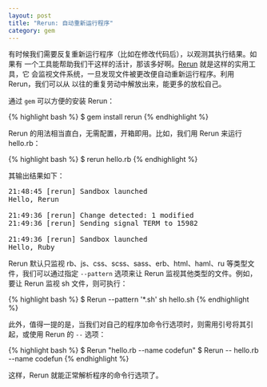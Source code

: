```yaml
---
layout: post
title: "Rerun: 自动重新运行程序"
category: gem
---
```


有时候我们需要反复重新运行程序（比如在修改代码后），以观测其执行结果。如果有
一个工具能帮助我们干这样的活计，那该多好啊。[Rerun][r] 就是这样的实用工具，它
会监视文件系统，一旦发现文件被更改便自动重新运行程序。利用 Rerun，我们可以从
以往的重复劳动中解放出来，能更多的放松自己。

通过 `gem` 可以方便的安装 Rerun：

{% highlight bash %}
$ gem install rerun
{% endhighlight %}

Rerun 的用法相当直白，无需配置，开箱即用。比如，我们用 Rerun 来运行 hello.rb：

{% highlight bash %}
$ rerun hello.rb
{% endhighlight %}

其输出结果如下：

<pre class="terminal">
21:48:45 [rerun] Sandbox launched
Hello, Rerun

21:49:36 [rerun] Change detected: 1 modified
21:49:36 [rerun] Sending signal TERM to 15982

21:49:36 [rerun] Sandbox launched
Hello, Ruby
</pre>

Rerun 默认只监视 rb、js、css、scss、sass、erb、html、haml、ru
等类型文件，我们可以通过指定 `--pattern` 选项来让 Rerun
监视其他类型的文件。例如，要让 Rerun 监视 sh 文件，则可执行：

{% highlight bash %}
$ Rerun --pattern '*.sh' sh hello.sh
{% endhighlight %}

此外，值得一提的是，当我们对自己的程序加命令行选项时，则需用引号将其引起，或使用
Rerun 的 `--` 选项：

{% highlight bash %}
$ Rerun "hello.rb --name codefun"
$ Rerun -- hello.rb --name codefun
{% endhighlight %}

这样，Rerun 就能正常解析程序的命令行选项了。

[r]: http://github.com/alexch/rerun
